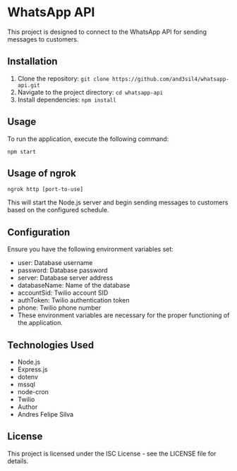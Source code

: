 # WhatsApp API

This project is designed to connect to the WhatsApp API for sending messages to customers.

## Installation

1. Clone the repository: `git clone https://github.com/and3sil4/whatsapp-api.git`
2. Navigate to the project directory: `cd whatsapp-api`
3. Install dependencies: `npm install`

## Usage

To run the application, execute the following command:

`npm start`

## Usage of ngrok

`ngrok http [port-to-use]`

This will start the Node.js server and begin sending messages to customers based on the configured schedule.

## Configuration

Ensure you have the following environment variables set:

- user: Database username
- password: Database password
- server: Database server address
- databaseName: Name of the database
- accountSid: Twilio account SID
- authToken: Twilio authentication token
- phone: Twilio phone number
- These environment variables are necessary for the proper functioning of the application.

## Technologies Used

- Node.js
- Express.js
- dotenv
- mssql
- node-cron
- Twilio
- Author
- Andres Felipe Silva

## License

This project is licensed under the ISC License - see the LICENSE file for details.
